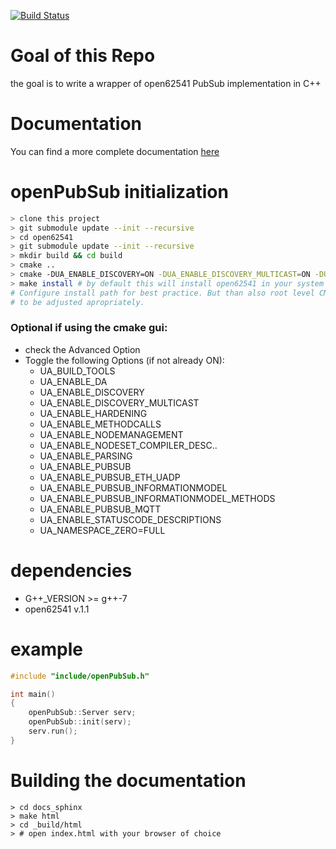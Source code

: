 [![Build Status](https://travis-ci.com/makreft/openPubSub.svg?branch=main)](https://travis-ci.com/makreft/openPubSub)


# Goal of this Repo
the goal is to write a wrapper of open62541 PubSub implementation in C++

# Documentation

You can find a more complete documentation [here](https://makreft.github.io/openPubSub/)


# openPubSub initialization
```bash
> clone this project
> git submodule update --init --recursive
> cd open62541
> git submodule update --init --recursive
> mkdir build && cd build
> cmake ..
> cmake -DUA_ENABLE_DISCOVERY=ON -DUA_ENABLE_DISCOVERY_MULTICAST=ON -DUA_ENABLE_HARDENING=ON -DUA_ENABLE_METHODCALLS=ON -DUA_ENABLE_NODEMANAGEMENT=ON -DUA_ENABLE_PARSING=ON -DUA_ENABLE_PUBSUB=ON -DUA_ENABLE_PUBSUB_ETH_UADP=ON -DUA_NAMESPACE_ZERO=FULL ../
> make install # by default this will install open62541 in your system library.  \
# Configure install path for best practice. But than also root level CMake has \
# to be adjusted apropriately.
```

### Optional if using the cmake gui:
* check the Advanced Option
* Toggle the following Options (if not already ON):
    * UA_BUILD_TOOLS
    * UA_ENABLE_DA
    * UA_ENABLE_DISCOVERY
    * UA_ENABLE_DISCOVERY_MULTICAST
    * UA_ENABLE_HARDENING
    * UA_ENABLE_METHODCALLS
    * UA_ENABLE_NODEMANAGEMENT
    * UA_ENABLE_NODESET_COMPILER_DESC..
    * UA_ENABLE_PARSING
    * UA_ENABLE_PUBSUB
    * UA_ENABLE_PUBSUB_ETH_UADP
    * UA_ENABLE_PUBSUB_INFORMATIONMODEL
    * UA_ENABLE_PUBSUB_INFORMATIONMODEL_METHODS
    * UA_ENABLE_PUBSUB_MQTT
    * UA_ENABLE_STATUSCODE_DESCRIPTIONS
    * UA_NAMESPACE_ZERO=FULL

# dependencies
* G++_VERSION >= g++-7
* open62541 v.1.1

# example
```cpp
#include "include/openPubSub.h"

int main()
{
    openPubSub::Server serv;
    openPubSub::init(serv);
    serv.run();
}
```

# Building the documentation
```console
> cd docs_sphinx
> make html
> cd _build/html
> # open index.html with your browser of choice
```
